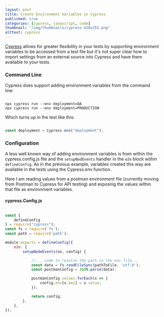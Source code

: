 ```yaml
---
layout: post
title: Create Environment Variables in Cypress
published: true
categories: [cypress, javascript, code]
thumbnail: "/img/thumbnails/cypress-420x255.png"
alttext: cypress
---
```


[Cypress](https://cypress.io) allows for greater flexibility in your tests by supporting environment variables to be accessed from a test 
file but it's not super clear how to import settings from an external source into Cypress and have them available to your tests.

### Command Line

Cypress does support adding environment variables from the command line:

```

npx cypress run --env deployment=QA
npx cypress run --env deployment=PRODUCTION

```

Which turns up in the test like this:

```javascript

const deployment = Cypress.env("deployment");

```

### Configuration

A less well known way of adding environment variables is from within the cypress.config.js file and the ```setupNodEvents``` 
handler in the ```e2e``` block within ```defineConfig```. As in the previous example, variables created this way are 
available in the tests using the Cypress.env function.

Here I am reading values from a postman environment file (currently moving from Postman to Cypress for API testing) and 
exposing the values within that file as environment variables.

#### cypress.Config.js

```javascript

const {
    defineConfig
} = require("cypress");
const fs = require('fs');
const path = require('path');

module.exports = defineConfig({
    e2e: {
        setupNodeEvents(on, config) {

            // .. code to resolve the path to the env file...
            const data = fs.readFileSync(pathToFile, 'utf-8');
            const postmanConfig = JSON.parse(data);

            postmanConfig.values.forEach(x => {
                config.env[x.key] = x.value;
            });

            return config;
        },
    },
});

```
